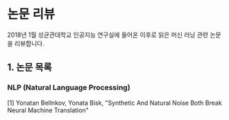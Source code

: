 # 논문 리뷰
2018년 1월 성균관대학교 인공지능 연구실에 들어온 이후로 읽은 머신 러닝 관련 논문을 리뷰합니다.

## 1. 논문 목록
### NLP (Natural Language Processing)
[1] Yonatan Bellnkov, Yonata Bisk, "Synthetic And Natural Noise Both Break Neural Machine Translation"
